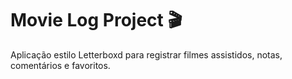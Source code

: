 # Movie Log Project 🎬

Aplicação estilo Letterboxd para registrar filmes assistidos, notas, comentários e favoritos.
